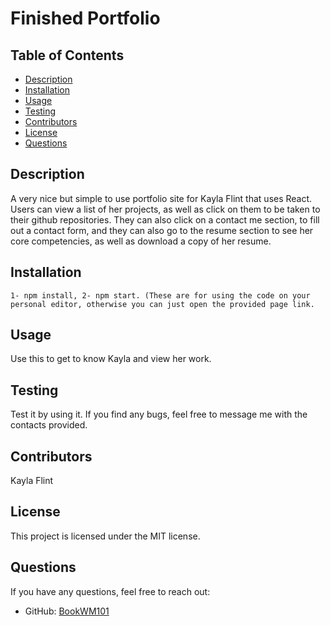 # Finished Portfolio

## Table of Contents
- [Description](#description)
- [Installation](#installation)
- [Usage](#usage)
- [Testing](#testing)
- [Contributors](#contributors)
- [License](#license)
- [Questions](#questions)

## Description
A very nice but simple to use portfolio site for Kayla Flint that uses React. Users can view a list of her projects, as well as click on them to be taken to their github repositories. They can also click on a contact me section, to fill out a contact form, and they can also go to the resume section to see her core competencies, as well as download a copy of her resume.

## Installation
```
1- npm install, 2- npm start. (These are for using the code on your personal editor, otherwise you can just open the provided page link.
```

## Usage
Use this to get to know Kayla and view her work.

## Testing
Test it by using it. If you find any bugs, feel free to message me with the contacts provided.

## Contributors
Kayla Flint

## License
This project is licensed under the MIT license.

## Questions
If you have any questions, feel free to reach out:
- GitHub: [BookWM101](https://github.com/BookWM101)
